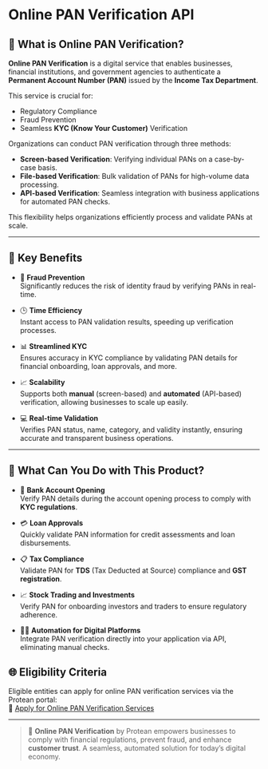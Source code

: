 # Online PAN Verification API

## 📘 What is Online PAN Verification?

**Online PAN Verification** is a digital service that enables businesses, financial institutions, and government agencies to authenticate a **Permanent Account Number (PAN)** issued by the **Income Tax Department**.

This service is crucial for:
- Regulatory Compliance
- Fraud Prevention
- Seamless **KYC (Know Your Customer)** Verification

Organizations can conduct PAN verification through three methods:
- **Screen-based Verification**: Verifying individual PANs on a case-by-case basis.
- **File-based Verification**: Bulk validation of PANs for high-volume data processing.
- **API-based Verification**: Seamless integration with business applications for automated PAN checks.

This flexibility helps organizations efficiently process and validate PANs at scale.

---

## 🌟 Key Benefits

- 🚫 **Fraud Prevention**  
  Significantly reduces the risk of identity fraud by verifying PANs in real-time.

- 🕒 **Time Efficiency**  
  Instant access to PAN validation results, speeding up verification processes.

- 📊 **Streamlined KYC**  
  Ensures accuracy in KYC compliance by validating PAN details for financial onboarding, loan approvals, and more.

- 📈 **Scalability**  
  Supports both **manual** (screen-based) and **automated** (API-based) verification, allowing businesses to scale up easily.

- 💻 **Real-time Validation**  
  Verifies PAN status, name, category, and validity instantly, ensuring accurate and transparent business operations.

---

## 🧩 What Can You Do with This Product?

- 🏦 **Bank Account Opening**  
  Verify PAN details during the account opening process to comply with **KYC regulations**.

- 💳 **Loan Approvals**  
  Quickly validate PAN information for credit assessments and loan disbursements.

- 📋 **Tax Compliance**  
  Validate PAN for **TDS** (Tax Deducted at Source) compliance and **GST registration**.

- 📈 **Stock Trading and Investments**  
  Verify PAN for onboarding investors and traders to ensure regulatory adherence.

- 🧑‍💻 **Automation for Digital Platforms**  
  Integrate PAN verification directly into your application via API, eliminating manual checks.

## 🌐 Eligibility Criteria

Eligible entities can apply for online PAN verification services via the Protean portal:  
🔗 [Apply for Online PAN Verification Services](https://www.protean-tinpan.com/services/online-pan-verification/pan-verification-overview.html)

---

> 📌 **Online PAN Verification** by Protean empowers businesses to comply with financial regulations, prevent fraud, and enhance **customer trust**. A seamless, automated solution for today’s digital economy.
